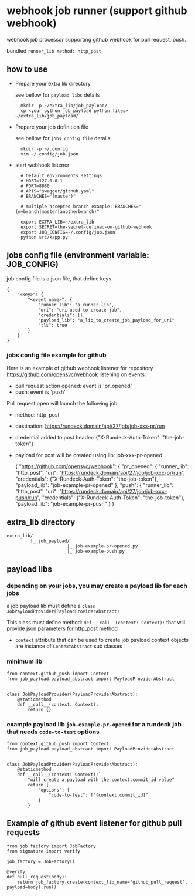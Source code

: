 # webhook job runner (support github webhook)

webhook job processor supporting github webhook for pull request, push.

bundled `runner_lib method: http_post`

## how to use

* Prepare your extra lib directory
  
  see bellow for `payload libs` details

        mkdir -p ~/extra_lib/job_payload/
        cp <your python job_payload python files>  ~/extra_lib/job_payload/

* Prepare your job definition file

  see bellow for `jobs config file` details

        mkdir -p ~/.config
        vim ~/.config/job.json

* start webhook listener

        # Default environments settings
        # HOST=127.0.0.1
        # PORT=8080
        # APIS="swagger/github.yaml"
        # BRANCHES="(master)"
        
        # multiple accepted branch example: BRANCHES="(mybranch|master|anotherbranch)"
        
        export EXTRA_LIB=~/extra_lib
        export SECRET=the-secret-defined-on-github-webhook
        export JOB_CONFIG=~/.config/job.json
        python src/kapp.py

## jobs config file (environment variable: JOB_CONFIG)
job config file is a json file, that define keys.

    {
        "<key>": {
            "<event_name>": {
                "runner_lib": "a_runner_lib",
                "uri": "uri used to create job",
                "credentials": {},
                "payload_lib": "a_lib_to_create_job_payload_for_uri"
                "tls": true
            }
        } 
    }

### jobs config file example for github

Here is an example of github webhook listener for repository https://github.com/opensvc/webhook
listening on events:
   * pull request action opened: event is 'pr_opened'
   * push: event is 'push'
                                                               
Pull request open will launch the following job:
* method: http_post
* destination: https://rundeck.domain/api/27/job/job-xxx-pr/run
* credential added to post header: {"X-Rundeck-Auth-Token": "the-job-token"}
* payload for post will be created using lib: job-xxx-pr-opened


    {
      "https://github.com/opensvc/webhook": {
        "pr_opened": {
          "runner_lib": "http_post",
          "uri": "https://rundeck.domain/api/27/job/job-xxx-pr/run",
          "credentials": {"X-Rundeck-Auth-Token": "the-job-token"},
          "payload_lib": "job-example-pr-opened"
        },
        "push": {
          "runner_lib": "http_post",
          "uri": "https://rundeck.domain/api/27/job/job-xxx-push/run",
          "credentials": {"X-Rundeck-Auth-Token": "the-job-token"},
          "payload_lib": "job-example-pr-push"
        }
    }

## extra_lib directory

    extra_lib/
             |_ job_payload/
                           |_ job-example-pr-opened.py
                           |_ job-example-push.py
 
## payload libs
### depending on your jobs, you may create a payload lib for each jobs
a job payload lib must define a `class JobPayloadProvider(PayloadProviderAbstract)`

This class must define method: `def __call__(context: Context):` that will provide json parameters for http_post method

* `context` attribute that can be used to create job payload
  context objects are instance of `ContextAbstract` sub classes

### minimum lib

    from context.github_push import Context
    from job_payload.payload_abstract import PayloadProviderAbstract
    
    
    class JobPayloadProvider(PayloadProviderAbstract):
        @staticmethod
        def __call__(context: Context):
            return {}
    

### example payload lib `job-example-pr-opened` for a rundeck job that needs `code-to-test` options


    from context.github_push import Context
    from job_payload.payload_abstract import PayloadProviderAbstract
    
    
    class JobPayloadProvider(PayloadProviderAbstract):
        @staticmethod
        def __call__(context: Context):`
            "will create a payload with the context.commit_id value"
            return {
                "options": {
                    "code-to-test": f"{context.commit_id}"
                }
            }

## Example of github event listener for github pull requests

    from job.factory import JobFactory
    from signature import verify
    
    job_factory = JobFactory()
    
    @verify
    def pull_request(body):
        return job_factory.create(context_lib_name='github_pull_request', payload=body).run()
  
